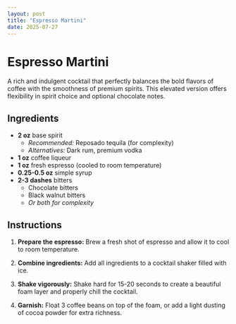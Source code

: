 ```yaml
---
layout: post
title: "Espresso Martini"
date: 2025-07-27
---
```


# Espresso Martini

A rich and indulgent cocktail that perfectly balances the bold flavors of coffee with the smoothness of premium spirits. This elevated version offers flexibility in spirit choice and optional chocolate notes.

## Ingredients

- **2 oz** base spirit
  - *Recommended:* Reposado tequila (for complexity)
  - *Alternatives:* Dark rum, premium vodka
- **1 oz** coffee liqueur
- **1 oz** fresh espresso (cooled to room temperature)
- **0.25-0.5 oz** simple syrup
- **2-3 dashes** bitters
  - Chocolate bitters
  - Black walnut bitters
  - *Or both for complexity*

## Instructions

1. **Prepare the espresso:** Brew a fresh shot of espresso and allow it to cool to room temperature.

2. **Combine ingredients:** Add all ingredients to a cocktail shaker filled with ice.

3. **Shake vigorously:** Shake hard for 15-20 seconds to create a beautiful foam layer and properly chill the cocktail.

4. **Garnish:** Float 3 coffee beans on top of the foam, or add a light dusting of cocoa powder for extra richness.